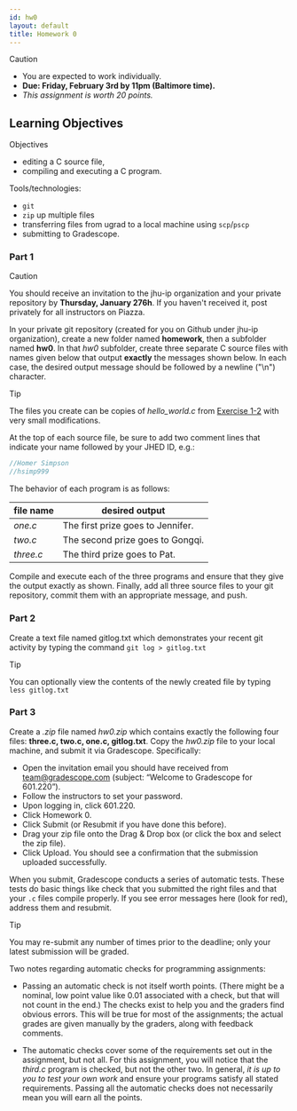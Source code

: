 ```yaml
---
id: hw0
layout: default
title: Homework 0
---
```


<!--
import remarkMath from 'remark-math'
-->

<div class='admonition caution'>
<div class='title'>Caution</div>
<div class='content'>
<ul>
<li>You are expected to work individually.</li>
<li><strong>Due: Friday, February 3rd by 11pm (Baltimore time).</strong></li>
<li><em>This assignment is worth 20 points.</em></li>
</ul>
</div>
</div>

## Learning Objectives
<div class='admonition success'>
<div class='title'>Objectives</div>
<div class='content'>
<ul>
<li>editing a C source file,</li>
<li>compiling and executing a C program.</li>
</ul>
<p>Tools/technologies:</p>
<ul>
<li><code>git</code></li>
<li><code>zip</code> up multiple files</li>
<li>transferring files from ugrad to a local machine using <code>scp</code>/<code>pscp</code></li>
<li>submitting to Gradescope.</li>
</ul>
</div>
</div>

### Part 1
<div class='admonition caution'>
<div class='title'>Caution</div>
<div class='content'>
<p>You should receive an invitation to the jhu-ip organization and your private repository by <strong>Thursday, January 276h</strong>. If you haven't received it, post privately for all instructors on Piazza.</p>
</div>
</div>

In your private git repository (created for you on Github under jhu-ip organization), create a new folder named **homework**, then a subfolder named **hw0**. In that *hw0* subfolder, create three separate C source files with names given below that output **exactly** the messages shown below. In each case, the desired output message should be followed by a newline ("\n") character.

<div class='admonition tip'>
<div class='title'>Tip</div>
<div class='content'>
<p>The files you create can be copies of <em>hello_world.c</em> from <a href="/docs/exercises/ex1-2">Exercise 1-2</a> with very small modifications.</p>
</div>
</div>

At the top of each source file, be sure to add two comment lines that indicate your name followed by your JHED ID, e.g.:

```c
//Homer Simpson
//hsimp999
```

The behavior of each program is as follows:

file name | desired output
--------- | --------------
*one.c* | The first prize goes to Jennifer.
*two.c* | The second prize goes to Gongqi.
*three.c* | The third prize goes to Pat.

Compile and execute each of the three programs and ensure that they give the output exactly as shown. Finally, add all three source files to your git repository, commit them with an appropriate message, and push.

### Part 2
Create a text file named gitlog.txt which demonstrates your recent git activity by typing the command `git log > gitlog.txt`

<div class='admonition tip'>
<div class='title'>Tip</div>
<div class='content'>
<p>You can optionally view the contents of the newly created file by typing <code>less gitlog.txt</code></p>
</div>
</div>

### Part 3
Create a *.zip* file named *hw0.zip* which contains exactly the following four files: **three.c, two.c, one.c, gitlog.txt**. Copy the *hw0.zip* file to your local machine, and submit it via Gradescope.  Specifically:

* Open the invitation email you should have received from team@gradescope.com (subject: “Welcome to Gradescope for 601.220”).
* Follow the instructors to set your password.
* Upon logging in, click 601.220.
* Click Homework 0.
* Click Submit (or Resubmit if you have done this before).
* Drag your zip file onto the Drag & Drop box (or click the box and select the zip file).
* Click Upload. You should see a confirmation that the submission uploaded successfully.

When you submit, Gradescope conducts a series of automatic tests. These tests do basic things like check that you submitted the right files and that your `.c` files compile properly. If you see error messages here (look for red), address them and resubmit. 

<div class='admonition tip'>
<div class='title'>Tip</div>
<div class='content'>
<p>You may re-submit any number of times prior to the deadline; only your latest submission will be graded.</p>
</div>
</div>

Two notes regarding automatic checks for programming assignments:

* Passing an automatic check is not itself worth points. (There might be a nominal, low point value like 0.01 associated with a check, but that will not count in the end.) The checks exist to help you and the graders find obvious errors. This will be true for most of the assignments; the actual grades are given manually by the graders, along with feedback comments.

* The automatic checks cover some of the requirements set out in the assignment, but not all. For this assignment, you will notice that the *third.c* program is checked, but not the other two. In general, *it is up to you to test your own work* and ensure your programs satisfy all stated requirements. Passing all the automatic checks does not necessarily mean you will earn all the points.

